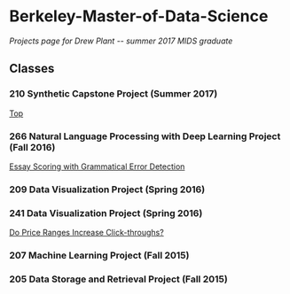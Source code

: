 # Berkeley-Master-of-Data-Science
<i>Projects page for Drew Plant -- summer 2017 MIDS graduate</i>

## Classes

### 210 Synthetic Capstone Project (Summer 2017)
[Top](#berkeley-master-of-data-science)

### 266 Natural Language Processing with Deep Learning Project (Fall 2016)
[Essay Scoring with Grammatical Error Detection]()

### 209 Data Visualization Project (Spring 2016)
[]()

### 241 Data Visualization Project (Spring 2016)
[Do Price Ranges Increase Click-throughs?](https://arxiv.org/abs/1610.05562)

### 207 Machine Learning Project (Fall 2015)
[]()

### 205 Data Storage and Retrieval Project (Fall 2015)
[]()
